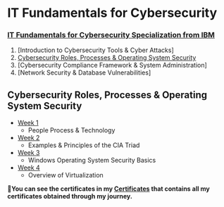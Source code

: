 # IT Fundamentals for Cybersecurity

<h3><a href="https://www.coursera.org/specializations/it-fundamentals-cybersecurity">IT Fundamentals for Cybersecurity Specialization from IBM</a> </h3>
<!--<strong><p>✳Specialization on Coursera by IBM </strong> https://www.coursera.org/specializations/it-fundamentals-cybersecurity </p>-->
  
  
1. [Introduction to Cybersecurity Tools & Cyber Attacks]
2. [Cybersecurity Roles, Processes & Operating System Security](https://github.com/ShafayetB/Coursera/tree/master/IT-Fundamentals-for-CyberSecurity/Cybersecurity%20Roles%2C%20Processes%20%26%20Operating%20System%20Security)
3. [Cybersecurity Compliance Framework & System Administration]
4. [Network Security & Database Vulnerabilities]

## Cybersecurity Roles, Processes & Operating System Security

- [Week 1](https://github.com/ShafayetB/Coursera/tree/master/IT-Fundamentals-for-CyberSecurity/Cybersecurity%20Roles%2C%20Processes%20%26%20Operating%20System%20Security/Week%201)
  - People Process & Technology
- [Week 2](https://github.com/ShafayetB/Coursera/tree/master/IT-Fundamentals-for-CyberSecurity/Cybersecurity%20Roles%2C%20Processes%20%26%20Operating%20System%20Security/Week%202)
  - Examples & Principles of the CIA Triad
- [Week 3](https://github.com/ShafayetB/Coursera/tree/master/IT-Fundamentals-for-CyberSecurity/Cybersecurity%20Roles%2C%20Processes%20%26%20Operating%20System%20Security/Week%203)
  - Windows Operating System Security Basics
- [Week 4](https://github.com/ShafayetB/Coursera/tree/master/IT-Fundamentals-for-CyberSecurity/Cybersecurity%20Roles%2C%20Processes%20%26%20Operating%20System%20Security/Week%204)
  - Overview of Virtualization
  
  
    
<strong><p>🔷You can see the certificates in my <a href="https://github.com/ShafayetB/Certificates">Certificates</a> that contains all my certificates obtained through my journey.</strong></p><br>

 
    
 
